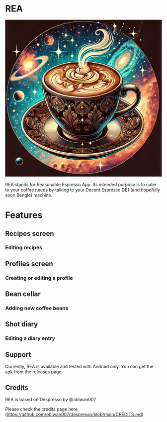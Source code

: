 # REA

![rea logo](assets/rea.png)

REA stands for Reasonable Espresso App. Its intended purpose is to cater to your coffee needs by talking to your Decent
Espresso DE1 (and hopefully soon Bengle) machine.

# Features

## Recipes screen

### Editing recipes

## Profiles screen

### Creating or editing a profile

## Bean cellar

### Adding new coffee beans

## Shot diary

### Editing a diary entry

## Support

Currently, REA is available and tested with Android only. You can get the apk from the releases page.

## Credits

REA is based on Despresso by @obiwan007

Please check the credits page here (https://github.com/obiwan007/despresso/blob/main/CREDITS.md)
